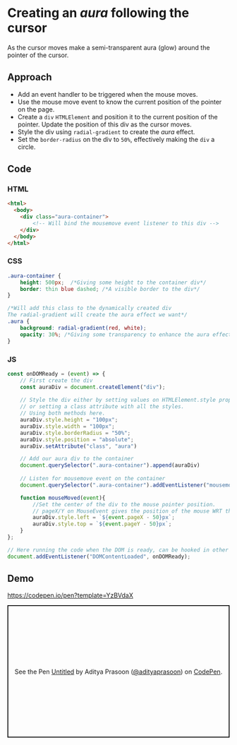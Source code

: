 # Creating an _aura_ following the cursor

As the cursor moves make a semi-transparent aura (glow) around the pointer of the cursor.

## Approach
 - Add an event handler to be triggered when the mouse moves.
 - Use the mouse move event to know the current position of the pointer on the page.
 - Create a `div` `HTMLElement` and position it to the current position of the pointer. Update the position of this div as the cursor moves.
 - Style the div using `radial-gradient` to create the _aura_ effect.
 - Set the `border-radius` on the div to `50%`, effectively making the `div` a circle.

## Code

### HTML
```html
<html>
  <body>
    <div class="aura-container">
        <!-- Will bind the mousemove event listener to this div -->
    </div>
  </body>
</html>
```

### CSS 
```css
.aura-container {
    height: 500px;  /*Giving some height to the container div*/
    border: thin blue dashed; /*A visible border to the div*/
}

/*Will add this class to the dynamically created div
The radial-gradient will create the aura effect we want*/
.aura {
    background: radial-gradient(red, white);
    opacity: 30%; /*Giving some transparency to enhance the aura effect and make the background visible*/
}
```

### JS
```javascript
const onDOMReady = (event) => {
    // First create the div 
    const auraDiv = document.createElement("div");
    
    // Style the div either by setting values on HTMLElement.style property
    // or setting a class attribute with all the styles.
    // Using both methods here.
    auraDiv.style.height = "100px";
    auraDiv.style.width = "100px";
    auraDiv.style.borderRadius = "50%";
    auraDiv.style.position = "absolute";
    auraDiv.setAttribute("class", "aura")

    // Add our aura div to the container
    document.querySelector(".aura-container").append(auraDiv)
    
    // Listen for mousemove event on the container
    document.querySelector(".aura-container").addEventListener("mousemove", mouseMoved);

    function mouseMoved(event){
        //Set the center of the div to the mouse pointer position.
        // pageX/Y on MouseEvent gives the position of the mouse WRT the full webpage.
        auraDiv.style.left = `${event.pageX - 50}px`;
        auraDiv.style.top = `${event.pageY - 50}px`;
    }
};

// Here running the code when the DOM is ready, can be hooked in other ways as required
document.addEventListener("DOMContentLoaded", onDOMReady);
```

## Demo

https://codepen.io/pen?template=YzBVdaX

<p class="codepen" data-height="300" data-default-tab="js,result" data-slug-hash="YzBVdaX" data-user="adityaprasoon" style="height: 300px; box-sizing: border-box; display: flex; align-items: center; justify-content: center; border: 2px solid; margin: 1em 0; padding: 1em;">
  <span>See the Pen <a href="https://codepen.io/adityaprasoon/pen/YzBVdaX">
  Untitled</a> by Aditya Prasoon (<a href="https://codepen.io/adityaprasoon">@adityaprasoon</a>)
  on <a href="https://codepen.io">CodePen</a>.</span>
</p>
<script async src="https://cpwebassets.codepen.io/assets/embed/ei.js"></script>